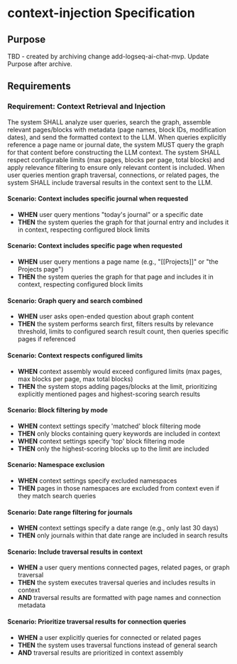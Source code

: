 # context-injection Specification

## Purpose
TBD - created by archiving change add-logseq-ai-chat-mvp. Update Purpose after archive.
## Requirements
### Requirement: Context Retrieval and Injection
The system SHALL analyze user queries, search the graph, assemble relevant pages/blocks with metadata (page names, block IDs, modification dates), and send the formatted context to the LLM. When queries explicitly reference a page name or journal date, the system MUST query the graph for that content before constructing the LLM context. The system SHALL respect configurable limits (max pages, blocks per page, total blocks) and apply relevance filtering to ensure only relevant content is included. When user queries mention graph traversal, connections, or related pages, the system SHALL include traversal results in the context sent to the LLM.

#### Scenario: Context includes specific journal when requested
- **WHEN** user query mentions "today's journal" or a specific date
- **THEN** the system queries the graph for that journal entry and includes it in context, respecting configured block limits

#### Scenario: Context includes specific page when requested
- **WHEN** user query mentions a page name (e.g., "[[Projects]]" or "the Projects page")
- **THEN** the system queries the graph for that page and includes it in context, respecting configured block limits

#### Scenario: Graph query and search combined
- **WHEN** user asks open-ended question about graph content
- **THEN** the system performs search first, filters results by relevance threshold, limits to configured search result count, then queries specific pages if referenced

#### Scenario: Context respects configured limits
- **WHEN** context assembly would exceed configured limits (max pages, max blocks per page, max total blocks)
- **THEN** the system stops adding pages/blocks at the limit, prioritizing explicitly mentioned pages and highest-scoring search results

#### Scenario: Block filtering by mode
- **WHEN** context settings specify 'matched' block filtering mode
- **THEN** only blocks containing query keywords are included in context
- **WHEN** context settings specify 'top' block filtering mode
- **THEN** only the highest-scoring blocks up to the limit are included

#### Scenario: Namespace exclusion
- **WHEN** context settings specify excluded namespaces
- **THEN** pages in those namespaces are excluded from context even if they match search queries

#### Scenario: Date range filtering for journals
- **WHEN** context settings specify a date range (e.g., only last 30 days)
- **THEN** only journals within that date range are included in search results

#### Scenario: Include traversal results in context
- **WHEN** a user query mentions connected pages, related pages, or graph traversal
- **THEN** the system executes traversal queries and includes results in context
- **AND** traversal results are formatted with page names and connection metadata

#### Scenario: Prioritize traversal results for connection queries
- **WHEN** a user explicitly queries for connected or related pages
- **THEN** the system uses traversal functions instead of general search
- **AND** traversal results are prioritized in context assembly

